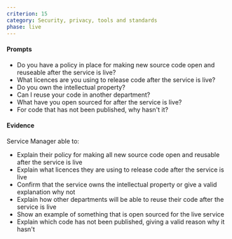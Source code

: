 ```yaml
---
criterion: 15
category: Security, privacy, tools and standards
phase: live
---
```


#### Prompts

* Do you have a policy in place for making new source code open and reuseable after the service is live?
* What licences are you using to release code after the service is live?
* Do you own the intellectual property?
* Can I reuse your code in another department?
* What have you open sourced for after the service is live?
* For code that has not been published, why hasn't it?

#### Evidence

Service Manager able to:

* Explain their policy for making all new source code open and reusable after the service is live
* Explain what licences they are using to release code after the service is live
* Confirm that the service owns the intellectual property or give a valid explanation why not
* Explain how other departments will be able to reuse their code after the service is live
* Show an example of something that is open sourced for the live service
* Explain which code has not been published, giving a valid reason why it hasn't
